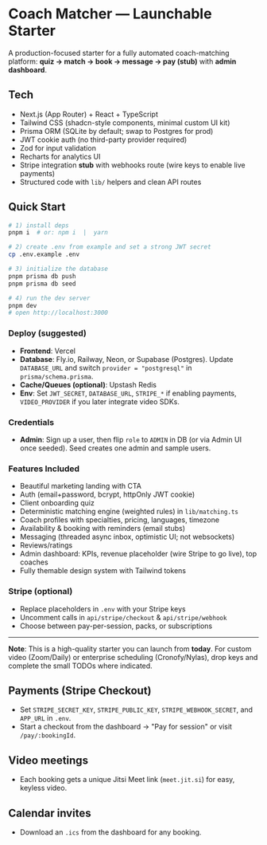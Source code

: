 # Coach Matcher — Launchable Starter

A production-focused starter for a fully automated coach-matching platform:
**quiz → match → book → message → pay (stub)** with **admin dashboard**.

## Tech
- Next.js (App Router) + React + TypeScript
- Tailwind CSS (shadcn-style components, minimal custom UI kit)
- Prisma ORM (SQLite by default; swap to Postgres for prod)
- JWT cookie auth (no third-party provider required)
- Zod for input validation
- Recharts for analytics UI
- Stripe integration **stub** with webhooks route (wire keys to enable live payments)
- Structured code with `lib/` helpers and clean API routes

## Quick Start

```bash
# 1) install deps
pnpm i  # or: npm i  |  yarn

# 2) create .env from example and set a strong JWT secret
cp .env.example .env

# 3) initialize the database
pnpm prisma db push
pnpm prisma db seed

# 4) run the dev server
pnpm dev
# open http://localhost:3000
```

### Deploy (suggested)
- **Frontend**: Vercel
- **Database**: Fly.io, Railway, Neon, or Supabase (Postgres). Update `DATABASE_URL` and switch `provider = "postgresql"` in `prisma/schema.prisma`.
- **Cache/Queues (optional)**: Upstash Redis
- **Env**: Set `JWT_SECRET`, `DATABASE_URL`, `STRIPE_*` if enabling payments, `VIDEO_PROVIDER` if you later integrate video SDKs.

### Credentials
- **Admin**: Sign up a user, then flip `role` to `ADMIN` in DB (or via Admin UI once seeded). Seed creates one admin and sample users.

### Features Included
- Beautiful marketing landing with CTA
- Auth (email+password, bcrypt, httpOnly JWT cookie)
- Client onboarding quiz
- Deterministic matching engine (weighted rules) in `lib/matching.ts`
- Coach profiles with specialties, pricing, languages, timezone
- Availability & booking with reminders (email stubs)
- Messaging (threaded async inbox, optimistic UI; not websockets)
- Reviews/ratings
- Admin dashboard: KPIs, revenue placeholder (wire Stripe to go live), top coaches
- Fully themable design system with Tailwind tokens

### Stripe (optional)
- Replace placeholders in `.env` with your Stripe keys
- Uncomment calls in `api/stripe/checkout` & `api/stripe/webhook`
- Choose between pay-per-session, packs, or subscriptions

---

**Note**: This is a high-quality starter you can launch from **today**. For custom video (Zoom/Daily) or enterprise scheduling (Cronofy/Nylas), drop keys and complete the small TODOs where indicated.


## Payments (Stripe Checkout)
- Set `STRIPE_SECRET_KEY`, `STRIPE_PUBLIC_KEY`, `STRIPE_WEBHOOK_SECRET`, and `APP_URL` in `.env`.
- Start a checkout from the dashboard -> "Pay for session" or visit `/pay/:bookingId`.

## Video meetings
- Each booking gets a unique Jitsi Meet link (`meet.jit.si`) for easy, keyless video.

## Calendar invites
- Download an `.ics` from the dashboard for any booking.
